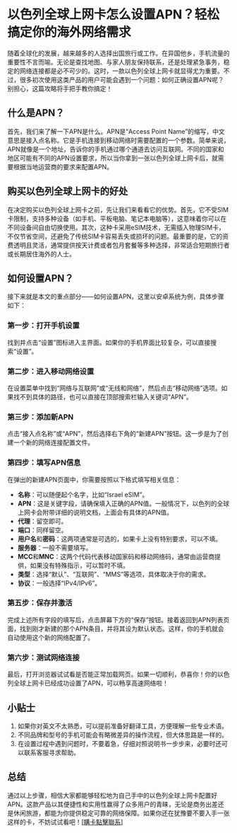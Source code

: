 # 以色列全球上网卡怎么设置APN？轻松搞定你的海外网络需求

随着全球化的发展，越来越多的人选择出国旅行或工作。在异国他乡，手机流量的重要性不言而喻。无论是查找地图、与家人朋友保持联系，还是处理紧急事务，稳定的网络连接都是必不可少的。这时，一款以色列全球上网卡就显得尤为重要。不过，很多初次使用这类产品的用户可能会遇到一个问题：如何正确设置APN呢？别担心，这篇攻略将手把手教你搞定！

## 什么是APN？

首先，我们来了解一下APN是什么。APN是“Access Point Name”的缩写，中文意思是接入点名称。它是手机连接到移动网络时需要配置的一个参数。简单来说，APN就像是一个地址，告诉你的手机通过哪个通道去访问互联网。不同的国家和地区可能有不同的APN设置要求，所以当你拿到一张以色列全球上网卡后，就需要根据当地运营商的要求来配置APN。

## 购买以色列全球上网卡的好处

在决定购买以色列全球上网卡之前，先让我们来看看它的优势。首先，它不受SIM卡限制，支持多种设备（如手机、平板电脑、笔记本电脑等），这意味着你可以在不同设备间自由切换使用。其次，这种卡采用eSIM技术，无需插入物理SIM卡，不仅节省空间，还避免了传统SIM卡容易丢失或损坏的问题。最重要的是，它的资费透明且灵活，通常提供按天计费或者包月套餐等多种选择，非常适合短期旅行者或长期居住海外的人士。

## 如何设置APN？

接下来就是本文的重点部分——如何设置APN。这里以安卓系统为例，具体步骤如下：

### 第一步：打开手机设置
找到并点击“设置”图标进入主界面。如果你的手机界面比较复杂，可以直接搜索“设置”。

### 第二步：进入移动网络设置
在设置菜单中找到“网络与互联网”或“无线和网络”，然后点击“移动网络”选项。如果找不到具体的路径，也可以直接在顶部搜索栏输入关键词“APN”。

### 第三步：添加新APN
点击“接入点名称”或“APN”，然后选择右下角的“新建APN”按钮。这一步是为了创建一个新的网络连接配置文件。

### 第四步：填写APN信息
在弹出的新建APN页面中，你需要按照以下格式填写相关信息：
- **名称**：可以随便起个名字，比如“Israel eSIM”。
- **APN**：这是关键字段，请确保填入正确的APN值。一般情况下，以色列的全球上网卡会附带详细的说明文档，上面会有具体的APN值。
- **代理**：留空即可。
- **端口**：同样留空。
- **用户名**和**密码**：这两项通常是可选的，如果卡上没有特别要求，可以不填。
- **服务器**：一般不需要填写。
- **MCC**和**MNC**：这两个代码代表移动国家码和移动网络码，通常由运营商提供，如果没有特殊指示，可以暂时不填。
- **类型**：选择“默认”、“互联网”、“MMS”等选项，具体取决于你的需求。
- **协议**：一般选择“IPv4/IPv6”。

### 第五步：保存并激活
完成上述所有字段的填写后，点击屏幕下方的“保存”按钮。接着返回到APN列表页面，找到刚才新建的那个APN条目，并将其设为默认状态。这样，你的手机就会自动使用这个新的网络配置了。

### 第六步：测试网络连接
最后，打开浏览器试试看是否能正常加载网页。如果一切顺利，恭喜你！你的以色列全球上网卡已经成功设置了APN，可以畅享高速网络啦！

## 小贴士

1. 如果你对英文不太熟悉，可以提前准备好翻译工具，方便理解一些专业术语。
2. 不同品牌和型号的手机可能会有略微差异的操作流程，但大体思路是一样的。
3. 在设置过程中遇到问题时，不要着急，仔细对照说明书一步步来，必要时还可以联系客服寻求帮助。

## 总结

通过以上步骤，相信大家都能够轻松地为自己手中的以色列全球上网卡配置好APN。这款产品以其便捷性和实用性赢得了众多用户的青睐，无论是商务出差还是休闲旅游，都能为你提供稳定可靠的网络保障。如果你还在犹豫要不要入手一张这样的卡，不妨试试看吧！[[購卡點擊聯系](https://t.me/s/esim1088)]